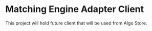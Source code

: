 # Matching Engine Adapter Client
This project will hold future client that will be used from Algo Store.
